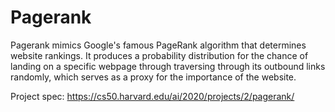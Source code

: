 # Pagerank

Pagerank mimics Google's famous PageRank algorithm that determines website rankings. It produces a probability distribution for the chance of landing on a specific webpage through traversing through its outbound links randomly, which serves as a proxy for the importance of the website.

Project spec: https://cs50.harvard.edu/ai/2020/projects/2/pagerank/
